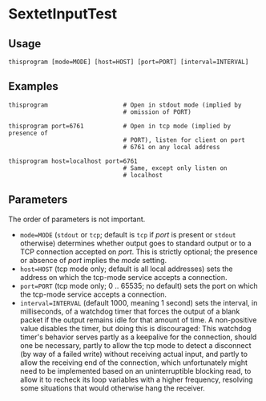 SextetInputTest
===============

Usage
-----

    thisprogram [mode=MODE] [host=HOST] [port=PORT] [interval=INTERVAL]

Examples
--------

    thisprogram                     # Open in stdout mode (implied by
                                    # omission of PORT)

    thisprogram port=6761           # Open in tcp mode (implied by presence of
                                    # PORT), listen for client on port
                                    # 6761 on any local address

    thisprogram host=localhost port=6761
                                    # Same, except only listen on
                                    # localhost

Parameters
----------

The order of parameters is not important.

*   `mode=MODE` (`stdout` or `tcp`; default is `tcp` if *port* is
    present or `stdout` otherwise) determines whether output goes to
    standard output or to a TCP connection accepted on *port*. This is
    strictly optional; the presence or absence of *port* implies the
    *mode* setting.
*   `host=HOST` (tcp mode only; default is all local addresses) sets the
    address on which the tcp-mode service accepts a connection.
*   `port=PORT` (tcp mode only; 0 .. 65535; no default) sets the port on
    which the tcp-mode service accepts a connection.
*   `interval=INTERVAL` (default 1000, meaning 1 second) sets the
    interval, in milliseconds, of a watchdog timer that forces the
    output of a blank packet if the output remains idle for that amount
    of time. A non-positive value disables the timer, but doing this is
    discouraged: This watchdog timer's behavior serves partly as a
    keepalive for the connection, should one be necessary, partly to
    allow the tcp mode to detect a disconnect (by way of a failed write)
    without receiving actual input, and partly to allow the receiving
    end of the connection, which unfortunately might need to be
    implemented based on an uninterruptible blocking read, to allow it
    to recheck its loop variables with a higher frequency, resolving
    some situations that would otherwise hang the receiver.

